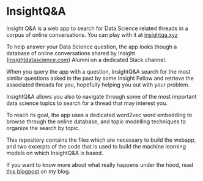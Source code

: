 # InsightQ&A
Insight Q&A is a web app to search for Data Science related threads in a corpus of online conversations. You can play with it at <a href="http://insightqa.xyz/">insightqa.xyz</a>

To help answer your Data Science question, the app looks though a database of online conversations shared by Insight (<a href="https://www.insightdatascience.com/">insightdatascience.com</a>) Alumni on a dedicated Slack channel. </br>

When you query the app with a question, InsightQ&A search for the most similar questions asked in the past by some Insight Fellow and retrieve the associated threads for you, hopefully helping you out with your problem.

InsightQ&A allows you also to navigate through some of the most important data science topics to search for a thread that may interest you.

To reach its goal, the app uses a dedicated word2vec word embedding to browse through the online database, and topic modelling techniques to organize the search by topic.

This repository contains the files which are necessary to build the webapp, and two excerpts of the code that is used to build the machine learning models on which InsightQ&A is based.

If you want to know more about what really happens under the hood, read <a href="http://insightqa.xyz/">this blogpost</a> on my blog.
